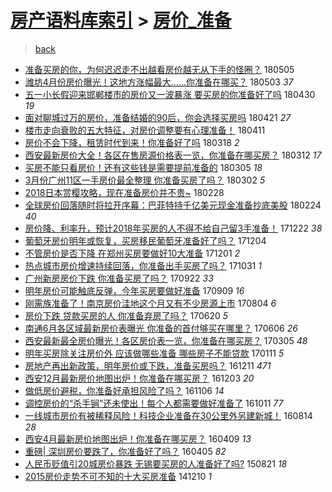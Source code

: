[房产语料库索引](../../README.md)  > [房价_准备](房价_准备.md)
====
> [back](../README.md)

- [准备买房的你，为何迟迟走不出越看房价越无从下手的怪圈？](http://jkwz.applinzi.com/ittc/7099640600234296331.html#%E5%87%86%E5%A4%87%E4%B9%B0%E6%88%BF%E7%9A%84%E4%BD%A0%EF%BC%8C%E4%B8%BA%E4%BD%95%E8%BF%9F%E8%BF%9F%E8%B5%B0%E4%B8%8D%E5%87%BA%E8%B6%8A%E7%9C%8B%E6%88%BF%E4%BB%B7%E8%B6%8A%E6%97%A0%E4%BB%8E%E4%B8%8B%E6%89%8B%E7%9A%84%E6%80%AA%E5%9C%88%EF%BC%9F) 180505  
- [潍坊4月份房价曝光！这地方涨幅最大……你准备在哪买？](http://jkwz.applinzi.com/ittc/7098951999892751367.html#%E6%BD%8D%E5%9D%8A4%E6%9C%88%E4%BB%BD%E6%88%BF%E4%BB%B7%E6%9B%9D%E5%85%89%EF%BC%81%E8%BF%99%E5%9C%B0%E6%96%B9%E6%B6%A8%E5%B9%85%E6%9C%80%E5%A4%A7%E2%80%A6%E2%80%A6%E4%BD%A0%E5%87%86%E5%A4%87%E5%9C%A8%E5%93%AA%E4%B9%B0%EF%BC%9F) 180503 *37* 
- [五一小长假迎来邯郸楼市的房价又一波暴涨 要买房的你准备好了吗](http://jkwz.applinzi.com/ittc/7097731015604962320.html#%E4%BA%94%E4%B8%80%E5%B0%8F%E9%95%BF%E5%81%87%E8%BF%8E%E6%9D%A5%E9%82%AF%E9%83%B8%E6%A5%BC%E5%B8%82%E7%9A%84%E6%88%BF%E4%BB%B7%E5%8F%88%E4%B8%80%E6%B3%A2%E6%9A%B4%E6%B6%A8+%E8%A6%81%E4%B9%B0%E6%88%BF%E7%9A%84%E4%BD%A0%E5%87%86%E5%A4%87%E5%A5%BD%E4%BA%86%E5%90%97) 180430 *19* 
- [面对聊城过万的房价，准备结婚的90后，你会选择买房吗](http://jkwz.applinzi.com/ittc/7094381483164959761.html#%E9%9D%A2%E5%AF%B9%E8%81%8A%E5%9F%8E%E8%BF%87%E4%B8%87%E7%9A%84%E6%88%BF%E4%BB%B7%EF%BC%8C%E5%87%86%E5%A4%87%E7%BB%93%E5%A9%9A%E7%9A%8490%E5%90%8E%EF%BC%8C%E4%BD%A0%E4%BC%9A%E9%80%89%E6%8B%A9%E4%B9%B0%E6%88%BF%E5%90%97) 180421 *27* 
- [楼市走向衰败的五大特征，对房价调整要有心理准备！](http://jkwz.applinzi.com/ittc/7090660425761031179.html#%E6%A5%BC%E5%B8%82%E8%B5%B0%E5%90%91%E8%A1%B0%E8%B4%A5%E7%9A%84%E4%BA%94%E5%A4%A7%E7%89%B9%E5%BE%81%EF%BC%8C%E5%AF%B9%E6%88%BF%E4%BB%B7%E8%B0%83%E6%95%B4%E8%A6%81%E6%9C%89%E5%BF%83%E7%90%86%E5%87%86%E5%A4%87%EF%BC%81) 180411  
- [房价不会下降，租赁时代到来！你准备好了吗](http://jkwz.applinzi.com/ittc/7081548243643401222.html#%E6%88%BF%E4%BB%B7%E4%B8%8D%E4%BC%9A%E4%B8%8B%E9%99%8D%EF%BC%8C%E7%A7%9F%E8%B5%81%E6%97%B6%E4%BB%A3%E5%88%B0%E6%9D%A5%EF%BC%81%E4%BD%A0%E5%87%86%E5%A4%87%E5%A5%BD%E4%BA%86%E5%90%97) 180318 *2* 
- [西安最新房价大全！各区在售房源价格表一览，你准备在哪买房？](http://jkwz.applinzi.com/ittc/7079543400238154763.html#%E8%A5%BF%E5%AE%89%E6%9C%80%E6%96%B0%E6%88%BF%E4%BB%B7%E5%A4%A7%E5%85%A8%EF%BC%81%E5%90%84%E5%8C%BA%E5%9C%A8%E5%94%AE%E6%88%BF%E6%BA%90%E4%BB%B7%E6%A0%BC%E8%A1%A8%E4%B8%80%E8%A7%88%EF%BC%8C%E4%BD%A0%E5%87%86%E5%A4%87%E5%9C%A8%E5%93%AA%E4%B9%B0%E6%88%BF%EF%BC%9F) 180312 *17* 
- [买房不能只看房价！还有这些钱是需要提前准备的](http://jkwz.applinzi.com/ittc/7077035705224397840.html#%E4%B9%B0%E6%88%BF%E4%B8%8D%E8%83%BD%E5%8F%AA%E7%9C%8B%E6%88%BF%E4%BB%B7%EF%BC%81%E8%BF%98%E6%9C%89%E8%BF%99%E4%BA%9B%E9%92%B1%E6%98%AF%E9%9C%80%E8%A6%81%E6%8F%90%E5%89%8D%E5%87%86%E5%A4%87%E7%9A%84) 180305 *18* 
- [3月份广州11区一手房价最全整理 你准备买房了吗？](http://jkwz.applinzi.com/ittc/7075806583357703175.html#3%E6%9C%88%E4%BB%BD%E5%B9%BF%E5%B7%9E11%E5%8C%BA%E4%B8%80%E6%89%8B%E6%88%BF%E4%BB%B7%E6%9C%80%E5%85%A8%E6%95%B4%E7%90%86+%E4%BD%A0%E5%87%86%E5%A4%87%E4%B9%B0%E6%88%BF%E4%BA%86%E5%90%97%EF%BC%9F) 180302 *5* 
- [2018日本赏樱攻略，现在准备房价并不贵~](http://jkwz.applinzi.com/ittc/7075271479073981457.html#2018%E6%97%A5%E6%9C%AC%E8%B5%8F%E6%A8%B1%E6%94%BB%E7%95%A5%EF%BC%8C%E7%8E%B0%E5%9C%A8%E5%87%86%E5%A4%87%E6%88%BF%E4%BB%B7%E5%B9%B6%E4%B8%8D%E8%B4%B5%7E) 180228  
- [全球房价回落随时将拉开序幕：巴菲特持千亿美元现金准备抄底美股](http://jkwz.applinzi.com/ittc/7073723860803650576.html#%E5%85%A8%E7%90%83%E6%88%BF%E4%BB%B7%E5%9B%9E%E8%90%BD%E9%9A%8F%E6%97%B6%E5%B0%86%E6%8B%89%E5%BC%80%E5%BA%8F%E5%B9%95%EF%BC%9A%E5%B7%B4%E8%8F%B2%E7%89%B9%E6%8C%81%E5%8D%83%E4%BA%BF%E7%BE%8E%E5%85%83%E7%8E%B0%E9%87%91%E5%87%86%E5%A4%87%E6%8A%84%E5%BA%95%E7%BE%8E%E8%82%A1) 180224 *40* 
- [房价降、利率升，预计2018年买房的人不得不给自己留3手准备！](http://jkwz.applinzi.com/ittc/7049940933833917456.html#%E6%88%BF%E4%BB%B7%E9%99%8D%E3%80%81%E5%88%A9%E7%8E%87%E5%8D%87%EF%BC%8C%E9%A2%84%E8%AE%A12018%E5%B9%B4%E4%B9%B0%E6%88%BF%E7%9A%84%E4%BA%BA%E4%B8%8D%E5%BE%97%E4%B8%8D%E7%BB%99%E8%87%AA%E5%B7%B1%E7%95%993%E6%89%8B%E5%87%86%E5%A4%87%EF%BC%81) 171222 *38* 
- [葡萄牙房价明年或恢复，买房移民葡萄牙准备好了吗？](http://jkwz.applinzi.com/ittc/7043276132802102289.html#%E8%91%A1%E8%90%84%E7%89%99%E6%88%BF%E4%BB%B7%E6%98%8E%E5%B9%B4%E6%88%96%E6%81%A2%E5%A4%8D%EF%BC%8C%E4%B9%B0%E6%88%BF%E7%A7%BB%E6%B0%91%E8%91%A1%E8%90%84%E7%89%99%E5%87%86%E5%A4%87%E5%A5%BD%E4%BA%86%E5%90%97%EF%BC%9F) 171204  
- [不管房价是否下降 在郑州买房要做好10大准备](http://jkwz.applinzi.com/ittc/7042158379261232145.html#%E4%B8%8D%E7%AE%A1%E6%88%BF%E4%BB%B7%E6%98%AF%E5%90%A6%E4%B8%8B%E9%99%8D+%E5%9C%A8%E9%83%91%E5%B7%9E%E4%B9%B0%E6%88%BF%E8%A6%81%E5%81%9A%E5%A5%BD10%E5%A4%A7%E5%87%86%E5%A4%87) 171201 *2* 
- [热点城市房价增速持续回落，你准备出手买房了吗？](http://jkwz.applinzi.com/ittc/7030638983934116881.html#%E7%83%AD%E7%82%B9%E5%9F%8E%E5%B8%82%E6%88%BF%E4%BB%B7%E5%A2%9E%E9%80%9F%E6%8C%81%E7%BB%AD%E5%9B%9E%E8%90%BD%EF%BC%8C%E4%BD%A0%E5%87%86%E5%A4%87%E5%87%BA%E6%89%8B%E4%B9%B0%E6%88%BF%E4%BA%86%E5%90%97%EF%BC%9F) 171031 *1* 
- [广州新房房价下跌 你准备买房了吗？](http://jkwz.applinzi.com/ittc/7016066428229387280.html#%E5%B9%BF%E5%B7%9E%E6%96%B0%E6%88%BF%E6%88%BF%E4%BB%B7%E4%B8%8B%E8%B7%8C+%E4%BD%A0%E5%87%86%E5%A4%87%E4%B9%B0%E6%88%BF%E4%BA%86%E5%90%97%EF%BC%9F) 170922 *33* 
- [明年房价可能触底反弹，今年买房要做好准备](http://jkwz.applinzi.com/ittc/7011291597545931792.html#%E6%98%8E%E5%B9%B4%E6%88%BF%E4%BB%B7%E5%8F%AF%E8%83%BD%E8%A7%A6%E5%BA%95%E5%8F%8D%E5%BC%B9%EF%BC%8C%E4%BB%8A%E5%B9%B4%E4%B9%B0%E6%88%BF%E8%A6%81%E5%81%9A%E5%A5%BD%E5%87%86%E5%A4%87) 170909 *16* 
- [刚需族准备了！南京房价洼地这个月又有不少房源上市](http://jkwz.applinzi.com/ittc/6998019891549176848.html#%E5%88%9A%E9%9C%80%E6%97%8F%E5%87%86%E5%A4%87%E4%BA%86%EF%BC%81%E5%8D%97%E4%BA%AC%E6%88%BF%E4%BB%B7%E6%B4%BC%E5%9C%B0%E8%BF%99%E4%B8%AA%E6%9C%88%E5%8F%88%E6%9C%89%E4%B8%8D%E5%B0%91%E6%88%BF%E6%BA%90%E4%B8%8A%E5%B8%82) 170804 *6* 
- [房价下跌 贷款买房的人 你准备弃房了吗？](http://jkwz.applinzi.com/ittc/6981217850042614788.html#%E6%88%BF%E4%BB%B7%E4%B8%8B%E8%B7%8C+%E8%B4%B7%E6%AC%BE%E4%B9%B0%E6%88%BF%E7%9A%84%E4%BA%BA+%E4%BD%A0%E5%87%86%E5%A4%87%E5%BC%83%E6%88%BF%E4%BA%86%E5%90%97%EF%BC%9F) 170620 *5* 
- [南通6月各区域最新房价表曝光 你准备的首付够买在哪里？](http://jkwz.applinzi.com/ittc/6976090219232101381.html#%E5%8D%97%E9%80%9A6%E6%9C%88%E5%90%84%E5%8C%BA%E5%9F%9F%E6%9C%80%E6%96%B0%E6%88%BF%E4%BB%B7%E8%A1%A8%E6%9B%9D%E5%85%89+%E4%BD%A0%E5%87%86%E5%A4%87%E7%9A%84%E9%A6%96%E4%BB%98%E5%A4%9F%E4%B9%B0%E5%9C%A8%E5%93%AA%E9%87%8C%EF%BC%9F) 170606 *26* 
- [西安最新最全房价曝光！各区房价表一览，你准备在哪买房？](http://jkwz.applinzi.com/ittc/6941571049144714244.html#%E8%A5%BF%E5%AE%89%E6%9C%80%E6%96%B0%E6%9C%80%E5%85%A8%E6%88%BF%E4%BB%B7%E6%9B%9D%E5%85%89%EF%BC%81%E5%90%84%E5%8C%BA%E6%88%BF%E4%BB%B7%E8%A1%A8%E4%B8%80%E8%A7%88%EF%BC%8C%E4%BD%A0%E5%87%86%E5%A4%87%E5%9C%A8%E5%93%AA%E4%B9%B0%E6%88%BF%EF%BC%9F) 170305 *48* 
- [明年买房除关注房价外 应该做哪些准备 哪些房子不能贷款](http://jkwz.applinzi.com/ittc/6922006992834266116.html#%E6%98%8E%E5%B9%B4%E4%B9%B0%E6%88%BF%E9%99%A4%E5%85%B3%E6%B3%A8%E6%88%BF%E4%BB%B7%E5%A4%96+%E5%BA%94%E8%AF%A5%E5%81%9A%E5%93%AA%E4%BA%9B%E5%87%86%E5%A4%87+%E5%93%AA%E4%BA%9B%E6%88%BF%E5%AD%90%E4%B8%8D%E8%83%BD%E8%B4%B7%E6%AC%BE) 170111 *5* 
- [房地产再出新政策，明年房价或下跌，准备买房吗？](http://jkwz.applinzi.com/ittc/6910460154717144069.html#%E6%88%BF%E5%9C%B0%E4%BA%A7%E5%86%8D%E5%87%BA%E6%96%B0%E6%94%BF%E7%AD%96%EF%BC%8C%E6%98%8E%E5%B9%B4%E6%88%BF%E4%BB%B7%E6%88%96%E4%B8%8B%E8%B7%8C%EF%BC%8C%E5%87%86%E5%A4%87%E4%B9%B0%E6%88%BF%E5%90%97%EF%BC%9F) 161211 *471* 
- [西安12月最新房价地图出炉！你准备在哪买房？](http://jkwz.applinzi.com/ittc/6907357233259480068.html#%E8%A5%BF%E5%AE%8912%E6%9C%88%E6%9C%80%E6%96%B0%E6%88%BF%E4%BB%B7%E5%9C%B0%E5%9B%BE%E5%87%BA%E7%82%89%EF%BC%81%E4%BD%A0%E5%87%86%E5%A4%87%E5%9C%A8%E5%93%AA%E4%B9%B0%E6%88%BF%EF%BC%9F) 161203 *20* 
- [做低房价避税，你准备好承担风险了吗？](http://jkwz.applinzi.com/ittc/6897167200766395396.html#%E5%81%9A%E4%BD%8E%E6%88%BF%E4%BB%B7%E9%81%BF%E7%A8%8E%EF%BC%8C%E4%BD%A0%E5%87%86%E5%A4%87%E5%A5%BD%E6%89%BF%E6%8B%85%E9%A3%8E%E9%99%A9%E4%BA%86%E5%90%97%EF%BC%9F) 161106 *14* 
- [调控房价的“杀手锏”还未使出！每个人都需要做好准备了](http://jkwz.applinzi.com/ittc/6887841386371499013.html#%E8%B0%83%E6%8E%A7%E6%88%BF%E4%BB%B7%E7%9A%84%E2%80%9C%E6%9D%80%E6%89%8B%E9%94%8F%E2%80%9D%E8%BF%98%E6%9C%AA%E4%BD%BF%E5%87%BA%EF%BC%81%E6%AF%8F%E4%B8%AA%E4%BA%BA%E9%83%BD%E9%9C%80%E8%A6%81%E5%81%9A%E5%A5%BD%E5%87%86%E5%A4%87%E4%BA%86) 161011 *77* 
- [一线城市房价有被稀释风险！科技企业准备在30公里外另建新城！](http://jkwz.applinzi.com/ittc/6866246650166772741.html#%E4%B8%80%E7%BA%BF%E5%9F%8E%E5%B8%82%E6%88%BF%E4%BB%B7%E6%9C%89%E8%A2%AB%E7%A8%80%E9%87%8A%E9%A3%8E%E9%99%A9%EF%BC%81%E7%A7%91%E6%8A%80%E4%BC%81%E4%B8%9A%E5%87%86%E5%A4%87%E5%9C%A830%E5%85%AC%E9%87%8C%E5%A4%96%E5%8F%A6%E5%BB%BA%E6%96%B0%E5%9F%8E%EF%BC%81) 160814 *28* 
- [西安4月最新房价地图出炉！你准备在哪买房？](http://jkwz.applinzi.com/ittc/6819038938035389445.html#%E8%A5%BF%E5%AE%894%E6%9C%88%E6%9C%80%E6%96%B0%E6%88%BF%E4%BB%B7%E5%9C%B0%E5%9B%BE%E5%87%BA%E7%82%89%EF%BC%81%E4%BD%A0%E5%87%86%E5%A4%87%E5%9C%A8%E5%93%AA%E4%B9%B0%E6%88%BF%EF%BC%9F) 160409 *13* 
- [重磅| 深圳房价要跌了，你准备好了吗？](http://jkwz.applinzi.com/ittc/6817749098950034437.html#%E9%87%8D%E7%A3%85%7C+%E6%B7%B1%E5%9C%B3%E6%88%BF%E4%BB%B7%E8%A6%81%E8%B7%8C%E4%BA%86%EF%BC%8C%E4%BD%A0%E5%87%86%E5%A4%87%E5%A5%BD%E4%BA%86%E5%90%97%EF%BC%9F) 160405 *82* 
- [人民币贬值引20城房价暴跌 无锡要买房的人准备好了吗?](http://jkwz.applinzi.com/ittc/547650615747453415.html#%E4%BA%BA%E6%B0%91%E5%B8%81%E8%B4%AC%E5%80%BC%E5%BC%9520%E5%9F%8E%E6%88%BF%E4%BB%B7%E6%9A%B4%E8%B7%8C+%E6%97%A0%E9%94%A1%E8%A6%81%E4%B9%B0%E6%88%BF%E7%9A%84%E4%BA%BA%E5%87%86%E5%A4%87%E5%A5%BD%E4%BA%86%E5%90%97%3F) 150821 *18* 
- [2015房价走势不可不知的十大买房准备](http://jkwz.applinzi.com/ittc/547650611380315292.html#2015%E6%88%BF%E4%BB%B7%E8%B5%B0%E5%8A%BF%E4%B8%8D%E5%8F%AF%E4%B8%8D%E7%9F%A5%E7%9A%84%E5%8D%81%E5%A4%A7%E4%B9%B0%E6%88%BF%E5%87%86%E5%A4%87) 141210 *1* 
